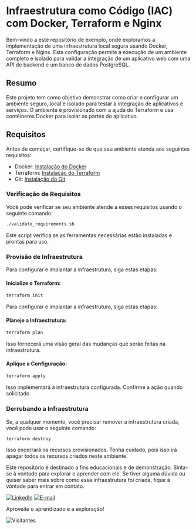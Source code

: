 # Infraestrutura como Código (IAC) com Docker, Terraform e Nginx

Bem-vindo a este repositório de exemplo, onde exploramos a implementação de uma infraestrutura local segura usando Docker, Terraform e Nginx. Esta configuração permite a execução de um ambiente completo e isolado para validar a integração de um aplicativo web com uma API de backend e um banco de dados PostgreSQL. 

## Resumo

Este projeto tem como objetivo demonstrar como criar e configurar um ambiente seguro, local e isolado para testar a integração de aplicativos e serviços. O ambiente é provisionado com a ajuda do Terraform e usa contêineres Docker para isolar as partes do aplicativo.

## Requisitos

Antes de começar, certifique-se de que seu ambiente atenda aos seguintes requisitos:

- Docker: [Instalação do Docker](https://www.docker.com/get-started/)
- Terraform: [Instalação do Terraform](https://www.terraform.io/)
- Git: [Instalação do Git](https://git-scm.com/)

### Verificação de Requisitos

Você pode verificar se seu ambiente atende a esses requisitos usando o seguinte comando:

```bash
./validate_requirements.sh
```
Este script verifica se as ferramentas necessárias estão instaladas e prontas para uso.

### Provisão de Infraestrutura
Para configurar e implantar a infraestrutura, siga estas etapas:

#### Inicialize o Terraform:
```bash
terraform init
```
Para configurar e implantar a infraestrutura, siga estas etapas:

#### Planeje a Infraestrutura:
```bash
terraform plan
```
Isso fornecerá uma visão geral das mudanças que serão feitas na infraestrutura.

#### Aplique a Configuração:
```bash
terraform apply
```

Isso implementará a infraestrutura configurada. Confirme a ação quando solicitado.

### Derrubando a Infraestrutura

Se, a qualquer momento, você precisar remover a infraestrutura criada, você pode usar o seguinte comando:
```bash
terraform destroy
```
Isso encerrará os recursos provisionados. Tenha cuidado, pois isso irá apagar todos os recursos criados neste ambiente.

Este repositório é destinado a fins educacionais e de demonstração. Sinta-se à vontade para explorar e aprender com ele. 
Se tiver alguma dúvida ou quiser saber mais sobre como essa infraestrutura foi criada, fique à vontade para entrar em contato.

[![LinkedIn](https://img.shields.io/badge/LinkedIn-sr1bramos-blue)](https://www.linkedin.com/in/sr1bramos/) [![E-mail](https://img.shields.io/badge/Email-brunoramos013@gmail.com-blue)](mailto:brunoramos013@gmail.com)


Aproveite o aprendizado e a exploração!

![Visitantes](https://img.shields.io/github/watchers/bramos013/terraform-docker?label=Visitas&message=Visualiza%C3%A7%C3%B5es%20do%20Reposit%C3%B3rio&color=green)



